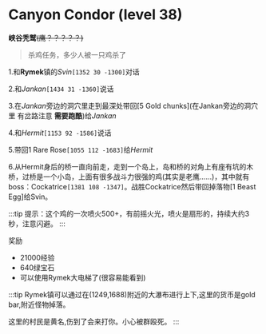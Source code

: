 # Canyon Condor (level 38)
**峡谷秃鹫**~~(鹰？？？？？)~~

>杀鸡任务，多少人被一只鸡杀了

1.和**Rymek**镇的*Svin*`[1352 30 -1300]`对话

2.和*Jankan*`[1434 31 -1360]`说话

3.在*Jankan*旁边的洞穴里走到最深处带回[5 Gold chunks](在Jankan旁边的洞穴里 有岔路注意 **需要跑酷**)给*Jankan*

4.和*Hermit*`[1153 92 -1586]`说话

5.带回1 Rare Rose`[1055 112 -1683]`给*Hermit*

6.从Hermit身后的桥一直向前走，走到一个岛上，岛和桥的对角上有座有坑的木桥，过桥是一个小岛，上面有很多战斗力很强的鸡(其实是老鹰……)，其中就有boss：Cockatrice`[1381 108 -1347]`。战胜Cockatrice然后带回掉落物[1 Beast Egg]给Svin。

:::tip
提示：这个鸡的一次喷火500+，有前摇火光，喷火是扇形的，持续大约3秒，注意闪避。
:::

奖励
+ 21000经验
+ 640绿宝石
+ 可以使用Rymek大电梯了(很容易能看到)
  
:::tip
Rymek镇可以通过在(1249,1688)附近的大瀑布进行上下,这里的货币是gold bar,附近怪物掉落。

这里的村民是黄名,伤到了会来打你。小心被群殴死。
:::
